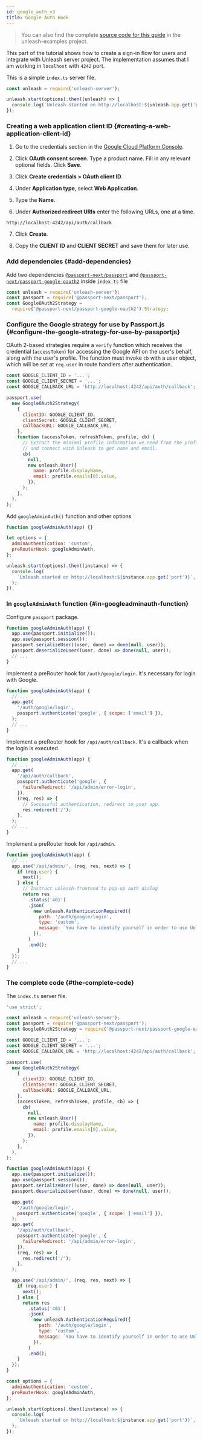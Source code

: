 ```yaml
---
id: google_auth_v3
title: Google Auth Hook
---
```


> You can also find the complete [source code for this guide](https://github.com/Unleash/unleash-examples/tree/main/v3/securing-google-auth) in the unleash-examples project.

This part of the tutorial shows how to create a sign-in flow for users and integrate with Unleash server project. The implementation assumes that I am working in `localhost` with `4242` port.

This is a simple `index.ts` server file.

```javascript
const unleash = require('unleash-server');

unleash.start(options).then((unleash) => {
  console.log(`Unleash started on http://localhost:${unleash.app.get('port')}`);
});
```

### Creating a web application client ID {#creating-a-web-application-client-id}

1. Go to the credentials section in the [Google Cloud Platform Console](https://console.cloud.google.com/apis/credentials?_ga=2.77615956.-1991581217.1542834301).

2. Click **OAuth consent screen**. Type a product name. Fill in any relevant optional fields. Click **Save**.

3. Click **Create credentials > OAuth client ID**.

4. Under **Application type**, select **Web Application**.

5. Type the **Name**.

6. Under **Authorized redirect URIs** enter the following URLs, one at a time.

```
http://localhost:4242/api/auth/callback
```

7. Click **Create**.

8. Copy the **CLIENT ID** and **CLIENT SECRET** and save them for later use.

### Add dependencies {#add-dependencies}

Add two dependencies [`@passport-next/passport`](https://www.npmjs.com/package/@passport-next/passport) and [`@passport-next/passport-google-oauth2`](https://www.npmjs.com/package/@passport-next/passport-google-oauth2) inside `index.ts` file

```js
const unleash = require('unleash-server');
const passport = require('@passport-next/passport');
const GoogleOAuth2Strategy =
  require('@passport-next/passport-google-oauth2').Strategy;
```

### Configure the Google strategy for use by Passport.js {#configure-the-google-strategy-for-use-by-passportjs}

OAuth 2-based strategies require a `verify` function which receives the credential (`accessToken`) for accessing the Google API on the user's behalf, along with the user's profile. The function must invoke `cb` with a user object, which will be set at `req.user` in route handlers after authentication.

```js
const GOOGLE_CLIENT_ID = '...';
const GOOGLE_CLIENT_SECRET = '...';
const GOOGLE_CALLBACK_URL = 'http://localhost:4242/api/auth/callback';

passport.use(
  new GoogleOAuth2Strategy(
    {
      clientID: GOOGLE_CLIENT_ID,
      clientSecret: GOOGLE_CLIENT_SECRET,
      callbackURL: GOOGLE_CALLBACK_URL,
    },
    function (accessToken, refreshToken, profile, cb) {
      // Extract the minimal profile information we need from the profile object
      // and connect with Unleash to get name and email.
      cb(
        null,
        new unleash.User({
          name: profile.displayName,
          email: profile.emails[0].value,
        }),
      );
    },
  ),
);
```

Add `googleAdminAuth()` function and other options

```js
function googleAdminAuth(app) {}

let options = {
  adminAuthentication: 'custom',
  preRouterHook: googleAdminAuth,
};

unleash.start(options).then((instance) => {
  console.log(
    `Unleash started on http://localhost:${instance.app.get('port')}`,
  );
});
```

### In `googleAdminAuth` function {#in-googleadminauth-function}

Configure `passport` package.

```js
function googleAdminAuth(app) {
  app.use(passport.initialize());
  app.use(passport.session());
  passport.serializeUser((user, done) => done(null, user));
  passport.deserializeUser((user, done) => done(null, user));
  // ...
}
```

Implement a preRouter hook for `/auth/google/login`. It's necessary for login with Google.

```js
function googleAdminAuth(app) {
  // ...
  app.get(
    '/auth/google/login',
    passport.authenticate('google', { scope: ['email'] }),
  );
  // ...
}
```

Implement a preRouter hook for `/api/auth/callback`. It's a callback when the login is executed.

```js
function googleAdminAuth(app) {
  // ...
  app.get(
    '/api/auth/callback',
    passport.authenticate('google', {
      failureRedirect: '/api/admin/error-login',
    }),
    (req, res) => {
      // Successful authentication, redirect to your app.
      res.redirect('/');
    },
  );
  // ...
}
```

Implement a preRouter hook for `/api/admin`.

```js
function googleAdminAuth(app) {
  // ...
  app.use('/api/admin/', (req, res, next) => {
    if (req.user) {
      next();
    } else {
      // Instruct unleash-frontend to pop-up auth dialog
      return res
        .status('401')
        .json(
          new unleash.AuthenticationRequired({
            path: '/auth/google/login',
            type: 'custom',
            message: `You have to identify yourself in order to use Unleash. Click the button and follow the instructions.`,
          }),
        )
        .end();
    }
  });
  // ...
}
```

### The complete code {#the-complete-code}

The `index.ts` server file.

```js
'use strict';

const unleash = require('unleash-server');
const passport = require('@passport-next/passport');
const GoogleOAuth2Strategy = require('@passport-next/passport-google-oauth2');

const GOOGLE_CLIENT_ID = '...';
const GOOGLE_CLIENT_SECRET = '...';
const GOOGLE_CALLBACK_URL = 'http://localhost:4242/api/auth/callback';

passport.use(
  new GoogleOAuth2Strategy(
    {
      clientID: GOOGLE_CLIENT_ID,
      clientSecret: GOOGLE_CLIENT_SECRET,
      callbackURL: GOOGLE_CALLBACK_URL,
    },
    (accessToken, refreshToken, profile, cb) => {
      cb(
        null,
        new unleash.User({
          name: profile.displayName,
          email: profile.emails[0].value,
        }),
      );
    },
  ),
);

function googleAdminAuth(app) {
  app.use(passport.initialize());
  app.use(passport.session());
  passport.serializeUser((user, done) => done(null, user));
  passport.deserializeUser((user, done) => done(null, user));

  app.get(
    '/auth/google/login',
    passport.authenticate('google', { scope: ['email'] }),
  );
  app.get(
    '/api/auth/callback',
    passport.authenticate('google', {
      failureRedirect: '/api/admin/error-login',
    }),
    (req, res) => {
      res.redirect('/');
    },
  );

  app.use('/api/admin/', (req, res, next) => {
    if (req.user) {
      next();
    } else {
      return res
        .status('401')
        .json(
          new unleash.AuthenticationRequired({
            path: '/auth/google/login',
            type: 'custom',
            message: `You have to identify yourself in order to use Unleash. Click the button and follow the instructions.`,
          }),
        )
        .end();
    }
  });
}

const options = {
  adminAuthentication: 'custom',
  preRouterHook: googleAdminAuth,
};

unleash.start(options).then((instance) => {
  console.log(
    `Unleash started on http://localhost:${instance.app.get('port')}`,
  );
});
```
